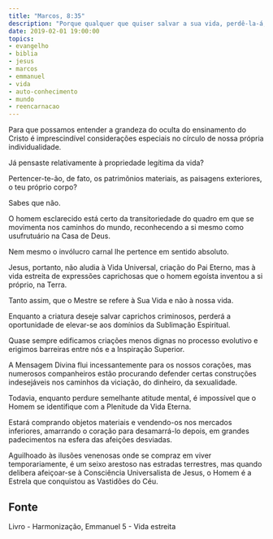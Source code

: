 ```yaml
---
title: "Marcos, 8:35"
description: "Porque qualquer que quiser salvar a sua vida, perdê-la-á, mas qualquer que perder a sua vida por amor de mim e do Evangelho, esse se salvará. - Jesus"
date: 2019-02-01 19:00:00
topics: 
- evangelho
- biblia
- jesus
- marcos
- emmanuel
- vida
- auto-conhecimento
- mundo
- reencarnacao
---
```


Para que possamos entender a grandeza do oculta do
ensinamento do Cristo é imprescindível considerações especiais no
círculo de nossa própria individualidade.

Já pensaste relativamente à propriedade legítima da vida?

Pertencer-te-ão, de fato, os patrimônios materiais, as paisagens
exteriores, o teu próprio corpo?

Sabes que não.

O homem esclarecido está certo da transitoriedade do quadro em
que se movimenta nos caminhos do mundo, reconhecendo a si mesmo
como usufrutuário na Casa de Deus.

Nem mesmo o invólucro carnal lhe pertence em sentido
absoluto.

Jesus, portanto, não aludia à Vida Universal, criação do Pai
Eterno, mas à vida estreita de expressões caprichosas que o homem
egoísta inventou a si próprio, na Terra.

Tanto assim, que o Mestre se refere à Sua Vida e não à nossa
vida.

Enquanto a criatura deseje salvar caprichos criminosos, perderá
a oportunidade de elevar-se aos domínios da Sublimação Espiritual.

Quase sempre edificamos criações menos dignas no processo
evolutivo e erigimos barreiras entre nós e a Inspiração Superior.

A Mensagem Divina flui incessantemente para os nossos
corações, mas numerosos companheiros estão procurando defender
certas construções indesejáveis nos caminhos da viciação, do dinheiro,
da sexualidade.

Todavia, enquanto perdure semelhante atitude mental, é
impossível que o Homem se identifique com a Plenitude da Vida
Eterna.

Estará comprando objetos materiais e vendendo-os nos
mercados inferiores, amarrando o coração para desamarrá-lo depois,
em grandes padecimentos na esfera das afeições desviadas.

Aguilhoado às ilusões venenosas onde se compraz em viver
temporariamente, é um seixo arestoso nas estradas terrestres, mas
quando delibera afeiçoar-se à Consciência Universalista de Jesus, o
Homem é a Estrela que conquistou as Vastidões do Céu.


## Fonte
Livro - Harmonização, Emmanuel
5 - Vida estreita

